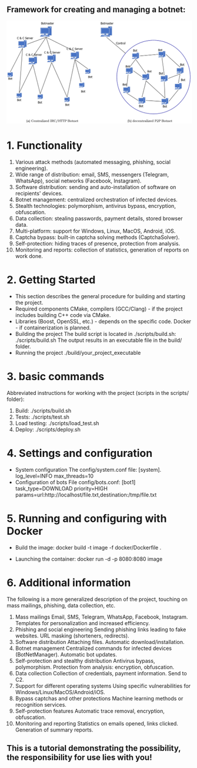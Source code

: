 ## Framework for creating and managing a botnet: 
![](./scr/applsci-09-02375-g001.png)

# 1. Functionality
 1. Various attack methods (automated messaging, phishing, social engineering).
 2. Wide range of distribution: email, SMS, messengers (Telegram, WhatsApp), social networks (Facebook, Instagram).
 3. Software distribution: sending and auto-installation of software on recipients' devices.
 4. Botnet management: centralized orchestration of infected devices.
 5. Stealth technologies: polymorphism, antivirus bypass, encryption, obfuscation.
 6. Data collection: stealing passwords, payment details, stored browser data.
 7. Multi-platform: support for Windows, Linux, MacOS, Android, iOS.
 8. Captcha bypass: built-in captcha solving methods (CaptchaSolver).
 9. Self-protection: hiding traces of presence, protection from analysis.
 10. Monitoring and reports: collection of statistics, generation of reports on work done.

# 2. Getting Started
- This section describes the general procedure for building and starting the project.
- Required components
CMake, compilers (GCC/Clang) - if the project includes building C++ code via CMake.
- Libraries (Boost, OpenSSL, etc.) - depends on the specific code.
Docker - if containerization is planned.
- Building the project
The build script is located in ./scripts/build.sh:
./scripts/build.sh
The output results in an executable file in the build/ folder.
- Running the project
./build/your_project_executable
# 3. basic commands
Abbreviated instructions for working with the project (scripts in the scripts/ folder):
1. Build:
./scripts/build.sh
2. Tests:
./scripts/test.sh
3. Load testing:
./scripts/load_test.sh
4. Deploy:
./scripts/deploy.sh
# 4. Settings and configuration
-  System configuration
The config/system.conf file:
[system].
log_level=INFO
max_threads=10
-  Configuration of bots
File config/bots.conf:
[bot1]
task_type=DOWNLOAD
priority=HIGH
params=url:http://localhost/file.txt,destination:/tmp/file.txt
# 5. Running and configuring with Docker
 - Build the image:
docker build -t image -f docker/Dockerfile .

 - Launching the container:
docker run -d -p 8080:8080 image

# 6. Additional information
The following is a more generalized description of the project, touching on mass mailings, phishing, data collection, etc.

1. Mass mailings
Email, SMS, Telegram, WhatsApp, Facebook, Instagram.
Templates for personalization and increased efficiency.
2. Phishing and social engineering
Sending phishing links leading to fake websites.
URL masking (shorteners, redirects).
3. Software distribution
Attaching files.
Automatic download/installation.
4. Botnet management
Centralized commands for infected devices (BotNetManager).
Automatic bot updates.
5. Self-protection and stealthy distribution
Antivirus bypass, polymorphism.
Protection from analysis: encryption, obfuscation.
6. Data collection
Collection of credentials, payment information.
Send to C2.
7. Support for different operating systems
Using specific vulnerabilities for Windows/Linux/MacOS/Android/iOS.
8. Bypass captchas and other protections
Machine learning methods or recognition services.
9. Self-protection features
Automatic trace removal, encryption, obfuscation.
10. Monitoring and reporting
Statistics on emails opened, links clicked.
Generation of summary reports.

## This is a tutorial demonstrating the possibility, the responsibility for use lies with you!
